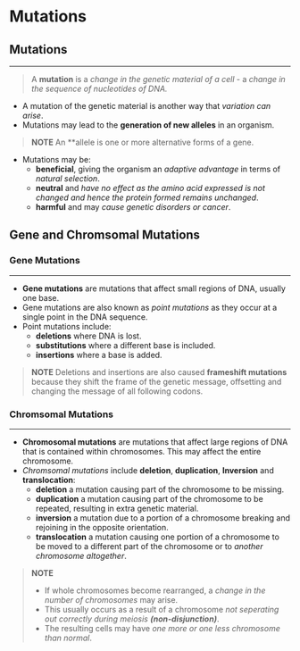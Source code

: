 # Mutations
## Mutations
---
> A **mutation** is a *change in the genetic material of a cell* - a *change in the sequence of nucleotides of DNA.*
- A mutation of the genetic material is another way that *variation can arise*.
- Mutations may lead to the **generation of new alleles** in an organism.

> **NOTE** An **allele is one or more alternative forms of a gene.
- Mutations may be:
	- **beneficial**, giving the organism an *adaptive advantage* in terms of *natural selection*.
	- **neutral** and *have no effect as the amino acid expressed is not changed and hence the protein formed remains unchanged*.
	- **harmful** and may *cause genetic disorders or cancer*.

## Gene and Chromsomal Mutations
### Gene Mutations
---
- **Gene mutations** are mutations that affect small regions of DNA, usually one base.
- Gene mutations are also known as *point mutations* as they occur at a single point in the DNA sequence.
- Point mutations include:
	- **deletions** where DNA is lost.
	- **substitutions** where a different base is included.
	- **insertions** where a base is added.

> **NOTE** Deletions and insertions are also caused **frameshift mutations** because they shift the frame of the genetic message, offsetting and changing the message of all following codons.

### Chromsomal Mutations
--- 
- **Chromosomal mutations** are mutations that affect large regions of DNA that is  contained within chromosomes. This may affect the entire chromosome.
- *Chromsomal mutations* include **deletion**, **duplication**, **Inversion** and **translocation**:
	- **deletion** a mutation causing part of the chromosome to be missing.
	- **duplication** a mutation causing part of the chromosome to be repeated, resulting in extra genetic material.
	- **inversion** a mutation due to a portion of a chromosome breaking and rejoining in the opposite orientation.
	- **translocation** a mutation causing one portion of a chromosome to be moved to a different part of the chromosome or to *another chromosome altogether*.

> **NOTE**
> - If whole chromosomes become rearranged, a *change in the number of chromosomes* may arise.
> - This usually occurs as a result of a chromosome *not seperating out correctly during meiosis __(non-disjunction)__*.
> - The resulting cells may have *one more or one less chromosome than normal*.